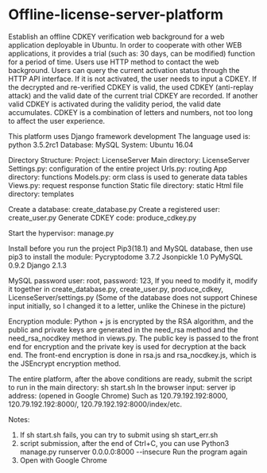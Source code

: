 # Offline-license-server-platform
Establish an offline CDKEY verification web background for a web application deployable in Ubuntu.
In order to cooperate with other WEB applications, it provides a trial (such as: 30 days, can be modified) function for a period of time.
Users use HTTP method to contact the web background. Users can query the current activation status through the HTTP API interface.
If it is not activated, the user needs to input a CDKEY.
If the decrypted and re-verified CDKEY is valid, the used CDKEY (anti-replay attack) and the valid date of the current trial CDKEY are recorded.
If another valid CDKEY is activated during the validity period, the valid date accumulates.
CDKEY is a combination of letters and numbers, not too long to affect the user experience.

This platform uses Django framework development
The language used is: python 3.5.2rc1
Database: MySQL
System: Ubuntu 16.04

Directory Structure:
  Project: LicenseServer
  Main directory:         LicenseServer
  Settings.py:            configuration of the entire project
  Urls.py:                routing
  App directory:          functions
  Models.py:              orm class is used to generate data tables
  Views.py:               request response function
  Static file directory:  static
  Html file directory:    templates

Create a database:        create_database.py
Create a registered user: create_user.py
Generate CDKEY code:      produce_cdkey.py

Start the hypervisor:     manage.py


Install before you run the project Pip3(18.1) and MySQL database,
then use pip3 to install the module:
Pycryptodome 3.7.2
Jsonpickle 1.0
PyMySQL 0.9.2
Django 2.1.3

MySQL password user: root, password: 123,
If you need to modify it, modify it together in create_database.py, create_user.py, produce_cdkey, LicenseServer/settings.py
(Some of the database does not support Chinese input initially, so I changed it to a letter, unlike the Chinese in the picture)

Encryption module: Python + js is encrypted by the RSA algorithm, and the public and private keys are generated in the need_rsa method and the need_rsa_nocdkey method in views.py.
The public key is passed to the front end for encryption and the private key is used for decryption at the back end.
The front-end encryption is done in rsa.js and rsa_nocdkey.js, which is the JSEncrypt encryption method.

The entire platform, after the above conditions are ready, submit the script to run in the main directory: sh start.sh
In the browser input: server ip address: (opened in Google Chrome)
Such as 120.79.192.192:8000, 120.79.192.192:8000/, 120.79.192.192:8000/index/etc.

Notes: 
1. If sh start.sh fails, you can try to submit using sh start_err.sh
2. script submission, after the end of Ctrl+C, you can use
   Python3 manage.py runserver 0.0.0.0:8000 --insecure
   Run the program again
3. Open with Google Chrome
